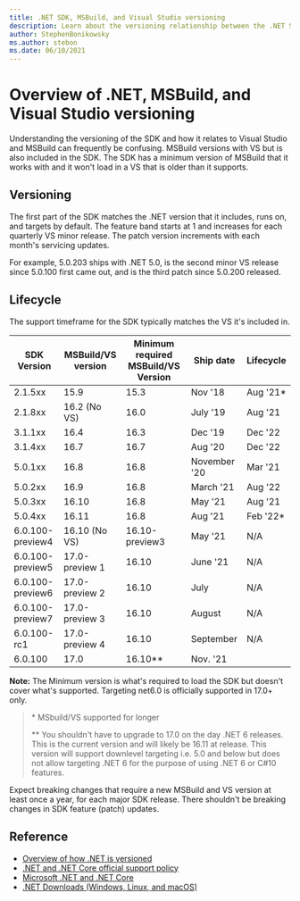 ```yaml
---
title: .NET SDK, MSBuild, and Visual Studio versioning
description: Learn about the versioning relationship between the .NET SDK and MSBuild/VS.
author: StephenBonikowsky
ms.author: stebon
ms.date: 06/10/2021
---
```

# Overview of .NET, MSBuild, and Visual Studio versioning

Understanding the versioning of the SDK and how it relates to Visual Studio and MSBuild can frequently be confusing. MSBuild versions with VS but is also included in the SDK. The SDK has a minimum version of MSBuild that it works with and it won't load in a VS that is older than it supports.

## Versioning

The first part of the SDK matches the .NET version that it includes, runs on, and targets by default.  The feature band starts at 1 and increases for each quarterly VS minor release.  The patch version increments with each month's servicing updates.

For example, 5.0.203 ships with .NET 5.0, is the second minor VS release since 5.0.100 first came out, and is the third patch since 5.0.200 released.

## Lifecycle

The support timeframe for the SDK typically matches the VS it's included in.

| SDK Version      | MSBuild/VS version | Minimum required MSBuild/VS Version | Ship date    | Lifecycle |
|------------------|--------------------|-------------------------------------|--------------|-----------|
| 2.1.5xx          | 15.9               | 15.3                                | Nov '18      | Aug '21*  |
| 2.1.8xx          | 16.2 (No VS)       | 16.0                                | July '19     | Aug '21   |
| 3.1.1xx          | 16.4               | 16.3                                | Dec '19      | Dec '22   |
| 3.1.4xx          | 16.7               | 16.7                                | Aug '20      | Dec '22   |
| 5.0.1xx          | 16.8               | 16.8                                | November '20 | Mar '21   |
| 5.0.2xx          | 16.9               | 16.8                                | March '21    | Aug '22   |
| 5.0.3xx          | 16.10              | 16.8                                | May '21      | Aug '21   |
| 5.0.4xx          | 16.11              | 16.8                                | Aug '21      | Feb '22*  |
| 6.0.100-preview4 | 16.10 (No VS)      | 16.10-preview3                      | May '21      | N/A       |
| 6.0.100-preview5 | 17.0-preview 1     | 16.10                               | June '21     | N/A       |
| 6.0.100-preview6 | 17.0-preview 2     | 16.10                               | July         | N/A       |
| 6.0.100-preview7 | 17.0-preview 3     | 16.10                               | August       | N/A       |
| 6.0.100-rc1      | 17.0-preview 4     | 16.10                               | September    | N/A       |
| 6.0.100          | 17.0               | 16.10**                             | Nov. '21     |           |

**Note:** The Minimum version is what's required to load the SDK but doesn't cover what's supported. Targeting net6.0 is officially supported in 17.0+ only.
> \* MSbuild/VS supported for longer
>
> \*\* You shouldn't have to upgrade to 17.0 on the day .NET 6 releases. This is the current version and will likely be 16.11 at release. This version will support downlevel targeting i.e. 5.0 and below but does not allow targeting .NET 6 for the purpose of using .NET 6 or C#10 features.

Expect breaking changes that require a new MSBuild and VS version at least once a year, for each major SDK release. There shouldn't be breaking changes in SDK feature (patch) updates.

## Reference

- [Overview of how .NET is versioned](../versions/index.md)
- [.NET and .NET Core official support policy](https://dotnet.microsoft.com/platform/support/policy/dotnet-core)
- [Microsoft .NET and .NET Core](/lifecycle/products/microsoft-net-and-net-core)
- [.NET Downloads (Windows, Linux, and macOS)](https://dotnet.microsoft.com/download/dotnet)
